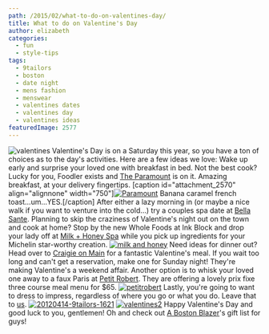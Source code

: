 ```yaml
---
path: /2015/02/what-to-do-on-valentines-day/
title: What to do on Valentine's Day
author: elizabeth
categories: 
  - fun
  - style-tips
tags: 
  - 9tailors
  - boston
  - date night
  - mens fashion
  - menswear
  - valentines dates
  - valentines day
  - valentines ideas
featuredImage: 2577
---
```

![valentines](http://blog.9tailors.com/uploads/valentines.jpg) Valentine's Day is on a Saturday this year, so you have a ton of choices as to the day's activities. Here are a few ideas we love: Wake up early and surprise your loved one with breakfast in bed. Not the best cook? Lucky for you, Foodler exists and [The Paramount](http://www.foodler.com/the-paramount/menu/14606/bb) is on it. Amazing breakfast, at your delivery fingertips. \[caption id="attachment\_2570" align="alignnone" width="750"\][![Paramount](http://blog.9tailors.com/uploads/Paramount-1024x371.jpg)](http://blog.9tailors.com/uploads/Paramount.jpg) Banana caramel french toast...um...YES.\[/caption\] After either a lazy morning in (or maybe a nice walk if you want to venture into the cold...) try a couples spa date at [Bella Sante](http://bellasante.com/valentines-gift-cards/). Planning to skip the craziness of Valentine's night out on the town and cook at home? Stop by the new Whole Foods at Ink Block and drop your lady off at [Milk + Honey Spa](http://milkandhoneyspa.com/valentines-day-specials-boston/#specials) while you pick up ingredients for your Michelin star-worthy creation. [![milk and honey](http://blog.9tailors.com/uploads/milk-and-honey.jpg)](http://blog.9tailors.com/uploads/milk-and-honey.jpg) Need ideas for dinner out? Head over to [Craigie on Main](http://www.craigieonmain.com/) for a fantastic Valentine's meal. If you wait too long and can't get a reservation, make one for Sunday night! They're making Valentine's a weekend affair. Another option is to whisk your loved one away to a faux Paris at [Petit Robert](http://petitrobertbistro.com/happy-new-year-2015/). They are offering a lovely prix fixe three course meal menu for $65. [![petitrobert](http://blog.9tailors.com/uploads/petitrobert.jpg)](http://blog.9tailors.com/uploads/petitrobert.jpg) Lastly, you're going to want to dress to impress, regardless of where you go or what you do. Leave that to [us](www.9tailors.com). [![20120414-9tailors-1621](http://blog.9tailors.com/uploads/2015/01/20120414-9tailors-1621.jpg)](http://blog.9tailors.com/uploads/2015/01/20120414-9tailors-1621.jpg) [![valentines2](http://blog.9tailors.com/uploads/valentines2.jpg)](http://blog.9tailors.com/uploads/valentines2.jpg) Happy Valentine's Day and good luck to you, gentlemen! Oh and check out [A Boston Blazer](http://abostonblazer.com/blog/best-valentines-day-gifts-for-men)'s gift list for guys!